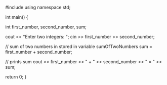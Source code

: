#include<iostream>
using namespace std;

int main() {

  int first_number, second_number, sum;
    
  cout << "Enter two integers: ";
  cin >> first_number >> second_number;

  // sum of two numbers in stored in variable sumOfTwoNumbers
  sum = first_number + second_number;

  // prints sum 
  cout << first_number << " + " <<  second_number << " = " << sum;     

  return 0;
}
